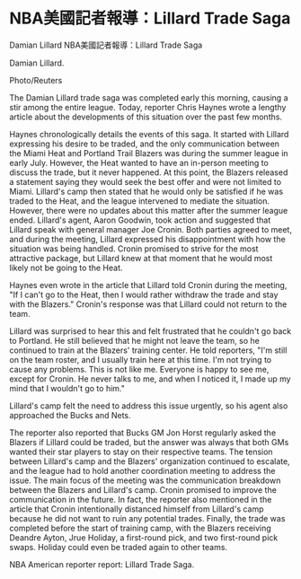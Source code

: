 #  NBA美國記者報導：Lillard Trade Saga

Damian Lillard 
  NBA美國記者報導：Lillard Trade Saga

Damian Lillard.

Photo/Reuters

The Damian Lillard trade saga was completed early this morning, causing a stir among the entire league. Today, reporter Chris Haynes wrote a lengthy article about the developments of this situation over the past few months.

Haynes chronologically details the events of this saga. It started with Lillard expressing his desire to be traded, and the only communication between the Miami Heat and Portland Trail Blazers was during the summer league in early July. However, the Heat wanted to have an in-person meeting to discuss the trade, but it never happened. At this point, the Blazers released a statement saying they would seek the best offer and were not limited to Miami. Lillard's camp then stated that he would only be satisfied if he was traded to the Heat, and the league intervened to mediate the situation. However, there were no updates about this matter after the summer league ended. Lillard's agent, Aaron Goodwin, took action and suggested that Lillard speak with general manager Joe Cronin. Both parties agreed to meet, and during the meeting, Lillard expressed his disappointment with how the situation was being handled. Cronin promised to strive for the most attractive package, but Lillard knew at that moment that he would most likely not be going to the Heat.

Haynes even wrote in the article that Lillard told Cronin during the meeting, "If I can't go to the Heat, then I would rather withdraw the trade and stay with the Blazers." Cronin's response was that Lillard could not return to the team.

Lillard was surprised to hear this and felt frustrated that he couldn't go back to Portland. He still believed that he might not leave the team, so he continued to train at the Blazers' training center. He told reporters, "I'm still on the team roster, and I usually train here at this time. I'm not trying to cause any problems. This is not like me. Everyone is happy to see me, except for Cronin. He never talks to me, and when I noticed it, I made up my mind that I wouldn't go to him."

Lillard's camp felt the need to address this issue urgently, so his agent also approached the Bucks and Nets.

The reporter also reported that Bucks GM Jon Horst regularly asked the Blazers if Lillard could be traded, but the answer was always that both GMs wanted their star players to stay on their respective teams. The tension between Lillard's camp and the Blazers' organization continued to escalate, and the league had to hold another coordination meeting to address the issue. The main focus of the meeting was the communication breakdown between the Blazers and Lillard's camp. Cronin promised to improve the communication in the future. In fact, the reporter also mentioned in the article that Cronin intentionally distanced himself from Lillard's camp because he did not want to ruin any potential trades. Finally, the trade was completed before the start of training camp, with the Blazers receiving Deandre Ayton, Jrue Holiday, a first-round pick, and two first-round pick swaps. Holiday could even be traded again to other teams.

NBA American reporter report: Lillard Trade Saga. 